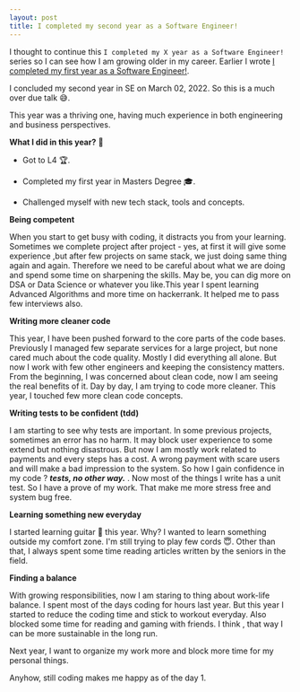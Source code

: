 ```yaml
---
layout: post
title: I completed my second year as a Software Engineer!
---
```


I thought to continue this `I completed my X year as a Software Engineer!` series so I can see
how I am growing older in my career. Earlier I wrote [I completed my first year as a Software Engineer!](2021-04-12-1st-year-as-se.md).

I concluded my second year in SE on March 02, 2022. So this is a much over due talk 😅.

This year was a thriving one, having much experience in both engineering and business perspectives.

**What I did in this year?** 🥳

- Got to L4 🏆.
  
- Completed my first year in Masters Degree 🎓.
  
- Challenged myself with new tech stack, tools and concepts.

**Being competent**

When you start to get busy with coding, it distracts you from your learning. Sometimes we complete
project after project - yes, at first it will give some experience ,but after few projects on same
stack, we just doing same thing again and again. Therefore we need to be careful about what we are
doing and spend some time on sharpening the skills. May be, you can dig more on DSA or Data Science
or whatever you like.This year I spent learning Advanced Algorithms and more time on hackerrank. It
helped me to pass few interviews also.

**Writing more cleaner code**

This year, I have been pushed forward to the core parts of the code bases. Previously I managed few
separate services for a large project, but none cared much about the code quality. Mostly I did everything all alone. But now I work with few other engineers and keeping the consistency matters. From the beginning,
I was concerned about clean code, now I am seeing the real benefits of it. Day by day, I am trying to
code more cleaner. This year, I touched few more clean code concepts.

**Writing tests to be confident (tdd)**

I am starting to see why tests are important. In some previous projects, sometimes an error has no harm.
It may block user experience to some extend but nothing disastrous. But now I am mostly work related to
payments and every steps has a cost. A wrong payment with scare users and will make a bad impression to the system. So how I gain confidence in my code ? ***tests, no other way.*** . Now most of the things I write has a unit test. So I have a prove of my work. That make me more stress free and system bug free.

**Learning something new everyday**

I started learning guitar 🎸 this year. Why? I wanted to learn something outside my comfort zone. I'm still trying to play few cords 😇. Other than that, I always spent some time reading articles written by the seniors in the field.

**Finding a balance**

With growing responsibilities, now I am staring to thing about work-life balance. I spent most of the days coding for hours last year. But this year I started to reduce the coding time and stick to workout everyday. Also blocked some time for reading and gaming with friends. I think , that way I can be more sustainable in the long run.

Next year, I want to organize my work more and block more time for my personal things.

Anyhow, still coding makes me happy as of the day 1.